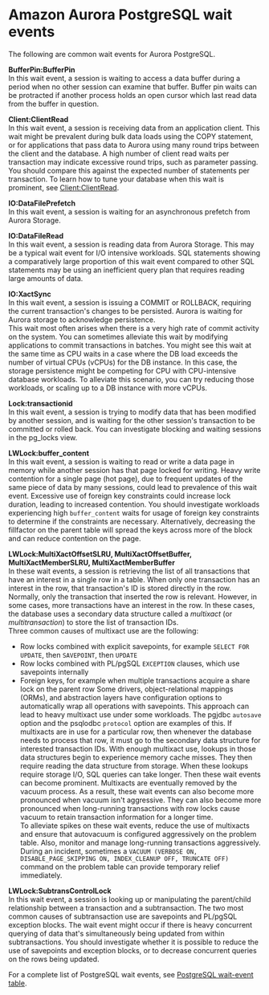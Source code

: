 # Amazon Aurora PostgreSQL wait events<a name="AuroraPostgreSQL.Reference.Waitevents"></a>

The following are common wait events for Aurora PostgreSQL\.

**BufferPin:BufferPin**  
In this wait event, a session is waiting to access a data buffer during a period when no other session can examine that buffer\. Buffer pin waits can be protracted if another process holds an open cursor which last read data from the buffer in question\.

**Client:ClientRead**  
In this wait event, a session is receiving data from an application client\. This wait might be prevalent during bulk data loads using the COPY statement, or for applications that pass data to Aurora using many round trips between the client and the database\. A high number of client read waits per transaction may indicate excessive round trips, such as parameter passing\. You should compare this against the expected number of statements per transaction\. To learn how to tune your database when this wait is prominent, see [Client:ClientRead](apg-waits.clientread.md)\.

**IO:DataFilePrefetch**  
In this wait event, a session is waiting for an asynchronous prefetch from Aurora Storage\. 

**IO:DataFileRead**  
In this wait event, a session is reading data from Aurora Storage\. This may be a typical wait event for I/O intensive workloads\. SQL statements showing a comparatively large proportion of this wait event compared to other SQL statements may be using an inefficient query plan that requires reading large amounts of data\.

**IO:XactSync**  
In this wait event, a session is issuing a COMMIT or ROLLBACK, requiring the current transaction's changes to be persisted\. Aurora is waiting for Aurora storage to acknowledge persistence\.   
This wait most often arises when there is a very high rate of commit activity on the system\. You can sometimes alleviate this wait by modifying applications to commit transactions in batches\. You might see this wait at the same time as CPU waits in a case where the DB load exceeds the number of virtual CPUs \(vCPUs\) for the DB instance\. In this case, the storage persistence might be competing for CPU with CPU\-intensive database workloads\. To alleviate this scenario, you can try reducing those workloads, or scaling up to a DB instance with more vCPUs\. 

**Lock:transactionid**  
In this wait event, a session is trying to modify data that has been modified by another session, and is waiting for the other session's transaction to be committed or rolled back\. You can investigate blocking and waiting sessions in the pg\_locks view\. 

**LWLock:buffer\_content**  
In this wait event, a session is waiting to read or write a data page in memory while another session has that page locked for writing\. Heavy write contention for a single page \(hot page\), due to frequent updates of the same piece of data by many sessions, could lead to prevalence of this wait event\. Excessive use of foreign key constraints could increase lock duration, leading to increased contention\. You should investigate workloads experiencing high `buffer_content` waits for usage of foreign key constraints to determine if the constraints are necessary\. Alternatively, decreasing the fillfactor on the parent table will spread the keys across more of the block and can reduce contention on the page\.

**LWLock:MultiXactOffsetSLRU, MultiXactOffsetBuffer, MultiXactMemberSLRU, MultiXactMemberBuffer**  
In these wait events, a session is retrieving the list of all transactions that have an interest in a single row in a table\. When only one transaction has an interest in the row, that transaction's ID is stored directly in the row\. Normally, only the transaction that inserted the row is relevant\. However, in some cases, more transactions have an interest in the row\. In these cases, the database uses a secondary data structure called a *multixact* \(or *multitransaction*\) to store the list of transaction IDs\.  
Three common causes of multixact use are the following:  
+ Row locks combined with explicit savepoints, for example `SELECT FOR UPDATE`, then `SAVEPOINT`, then `UPDATE`
+ Row locks combined with PL/pgSQL `EXCEPTION` clauses, which use savepoints internally
+ Foreign keys, for example when multiple transactions acquire a share lock on the parent row
Some drivers, object\-relational mappings \(ORMs\), and abstraction layers have configuration options to automatically wrap all operations with savepoints\. This approach can lead to heavy multixact use under some workloads\. The pgjdbc `autosave` option and the psqlodbc `protocol` option are examples of this\.
If multixacts are in use for a particular row, then whenever the database needs to process that row, it must go to the secondary data structure for interested transaction IDs\. With enough multixact use, lookups in those data structures begin to experience memory cache misses\. They then require reading the data structure from storage\. When these lookups require storage I/O, SQL queries can take longer\. Then these wait events can become prominent\. Multixacts are eventually removed by the vacuum process\. As a result, these wait events can also become more pronounced when vacuum isn't aggressive\. They can also become more pronounced when long\-running transactions with row locks cause vacuum to retain transaction information for a longer time\.  
To alleviate spikes on these wait events, reduce the use of multixacts and ensure that autovacuum is configured aggressively on the problem table\. Also, monitor and manage long\-running transactions aggressively\. During an incident, sometimes a `VACUUM (VERBOSE ON, DISABLE_PAGE_SKIPPING ON, INDEX_CLEANUP OFF, TRUNCATE OFF)` command on the problem table can provide temporary relief immediately\.

**LWLock:SubtransControlLock**  
In this wait event, a session is looking up or manipulating the parent/child relationship between a transaction and a subtransaction\. The two most common causes of subtransaction use are savepoints and PL/pgSQL exception blocks\. The wait event might occur if there is heavy concurrent querying of data that's simultaneously being updated from within subtransactions\. You should investigate whether it is possible to reduce the use of savepoints and exception blocks, or to decrease concurrent queries on the rows being updated\.

For a complete list of PostgreSQL wait events, see [PostgreSQL wait\-event table](https://www.postgresql.org/docs/10/static/monitoring-stats.html#WAIT-EVENT-TABLE)\.